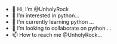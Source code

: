 - 👋 Hi, I’m @UnholyRock
- 👀 I’m interested in python...
- 🌱 I’m currently learning python ...
- 💞️ I’m looking to collaborate on python ...
- 📫 How to reach me @UnholyRock...

<!---
UnholyRock/UnholyRock is a ✨ special ✨ repository because its `README.md` (this file) appears on your GitHub profile.
You can click the Preview link to take a look at your changes.
--->
